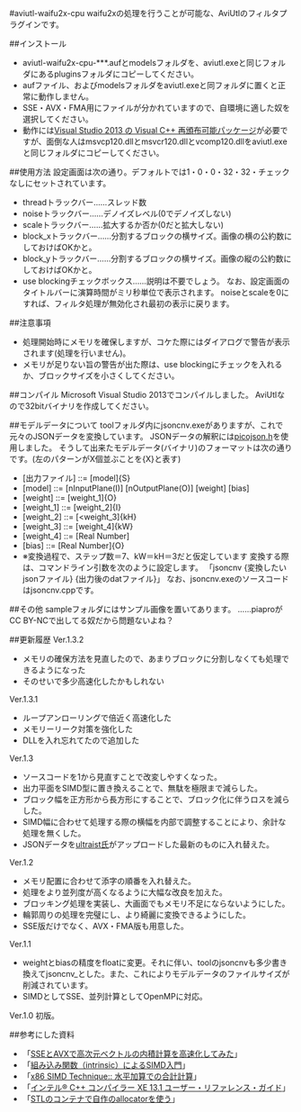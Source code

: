 #aviutl-waifu2x-cpu
waifu2xの処理を行うことが可能な、AviUtlのフィルタプラグインです。

##インストール
 * aviutl-waifu2x-cpu-***.aufとmodelsフォルダを、aviutl.exeと同じフォルダにあるpluginsフォルダにコピーしてください。
 * aufファイル、およびmodelsフォルダをaviutl.exeと同フォルダに置くと正常に動作しません。
 * SSE・AVX・FMA用にファイルが分かれていますので、自環境に適した奴を選択してください。
 * 動作には[Visual Studio 2013 の Visual C++ 再頒布可能パッケージ](https://www.microsoft.com/ja-jp/download/details.aspx?id=40784)が必要ですが、面倒な人はmsvcp120.dllとmsvcr120.dllとvcomp120.dllをaviutl.exeと同じフォルダにコピーしてください。

##使用方法
設定画面は次の通り。デフォルトでは1・0・0・32・32・チェックなしにセットされています。
 * threadトラックバー……スレッド数
 * noiseトラックバー……デノイズレベル(0でデノイズしない)
 * scaleトラックバー……拡大するか否か(0だと拡大しない)
 * block_xトラックバー……分割するブロックの横サイズ。画像の横の公約数にしておけばOKかと。
 * block_yトラックバー……分割するブロックの横サイズ。画像の縦の公約数にしておけばOKかと。
 * use blockingチェックボックス……説明は不要でしょう。
なお、設定画面のタイトルバーに演算時間がミリ秒単位で表示されます。
noiseとscaleを0にすれば、フィルタ処理が無効化され最初の表示に戻ります。

##注意事項
 * 処理開始時にメモリを確保しますが、コケた際にはダイアログで警告が表示されます(処理を行いません)。
 * メモリが足りない旨の警告が出た際は、use blockingにチェックを入れるか、ブロックサイズを小さくしてください。

##コンパイル
Microsoft Visual Studio 2013でコンパイルしました。
AviUtlなので32bitバイナリを作成してください。

##モデルデータについて
toolフォルダ内にjsoncnv.exeがありますが、これで元々のJSONデータを変換しています。
JSONデータの解釈には[picojson.h](https://github.com/kazuho/picojson)を使用しました。
そうして出来たモデルデータ(バイナリ)のフォーマットは次の通りです。(左のパターンがX個並ぶことを{X}と表す)
 * [出力ファイル] ::= [model]{S}
 * [model]    ::= [nInputPlane(I)] [nOutputPlane(O)] [weight] [bias]
 * [weight]   ::= [weight_1]{O}
 * [weight_1] ::= [weight_2]{I}
 * [weight_2] ::= [<weight_3]{kH}
 * [weight_3] ::= [weight_4]{kW}
 * [weight_4] ::= [Real Number]
 * [bias] ::= [Real Number]{O}
 * ※変換過程で、ステップ数＝7、kW＝kH＝3だと仮定しています
変換する際は、コマンドライン引数を次のように設定します。
「jsoncnv {変換したいjsonファイル} {出力後のdatファイル}」
なお、jsoncnv.exeのソースコードはjsoncnv.cppです。

##その他
sampleフォルダにはサンプル画像を置いてあります。
……piaproがCC BY-NCで出してる奴だから問題ないよね？

##更新履歴
Ver.1.3.2
 * メモリの確保方法を見直したので、あまりブロックに分割しなくても処理できるようになった
 * そのせいで多少高速化したかもしれない

Ver.1.3.1
 * ループアンローリングで倍近く高速化した
 * メモリーリーク対策を強化した
 * DLLを入れ忘れてたので追加した

Ver.1.3
 * ソースコードを1から見直すことで改変しやすくなった。
 * 出力平面をSIMD型に置き換えることで、無駄を極限まで減らした。
 * ブロック幅を正方形から長方形にすることで、ブロック化に伴うロスを減らした。
 * SIMD幅に合わせて処理する際の横幅を内部で調整することにより、余計な処理を無くした。
 * JSONデータを[ultraist氏](https://twitter.com/ultraistter)がアップロードした最新のものに入れ替えた。

Ver.1.2
 * メモリ配置に合わせて添字の順番を入れ替えた。
 * 処理をより並列度が高くなるように大幅な改良を加えた。
 * ブロッキング処理を実装し、大画面でもメモリ不足にならないようにした。
 * 輪郭周りの処理を完璧にし、より綺麗に変換できるようにした。
 * SSE版だけでなく、AVX・FMA版も用意した。

Ver.1.1
 * weightとbiasの精度をfloatに変更。それに伴い、toolのjsoncnvも多少書き換えてjsoncnv_とした。また、これによりモデルデータのファイルサイズが削減されています。
 * SIMDとしてSSE、並列計算としてOpenMPに対応。

Ver.1.0
初版。

##参考にした資料
 * 「[SSEとAVXで高次元ベクトルの内積計算を高速化してみた](http://daily.belltail.jp/?p=1520)」
 * 「[組み込み関数（intrinsic）によるSIMD入門](http://www.slideshare.net/FukushimaNorishige/simd-10548373)」
 * 「[x86 SIMD Technique:: 水平加算での合計計算](http://www.kaede-software.com/2014/04/post_641.html)」
 * 「[インテル® C++ コンパイラー XE 13.1 ユーザー・リファレンス・ガイド](http://nf.nci.org.au/facilities/software/intel-ct/13.5.192/Documentation/ja_JP/compiler_c/main_cls/index.htm)」
 * 「[STLのコンテナで自作のallocatorを使う](http://d.hatena.ne.jp/sorayukinoyume/20121017/1350473588)」
 